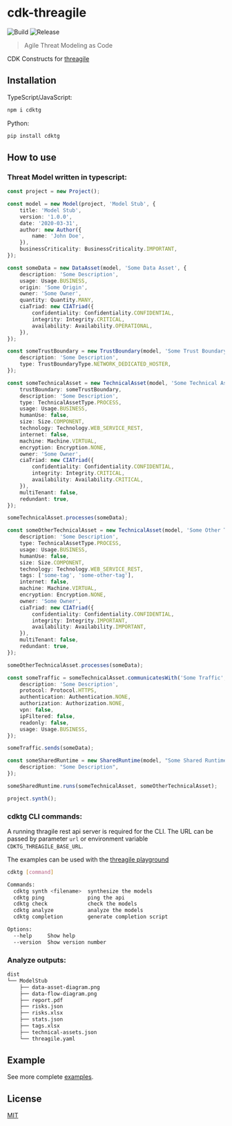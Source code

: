 # cdk-threagile

![Build](https://github.com/hupe1980/cdk-threagile/workflows/build/badge.svg)
![Release](https://github.com/hupe1980/cdk-threagile/workflows/release/badge.svg)

> Agile Threat Modeling as Code

CDK Constructs for [threagile](https://threagile.io/)

## Installation

TypeScript/JavaScript:

```bash
npm i cdktg
```

Python:

```bash
pip install cdktg
```

## How to use

### Threat Model written in typescript:

```typescript
const project = new Project();

const model = new Model(project, 'Model Stub', {
    title: 'Model Stub',
    version: '1.0.0',
    date: '2020-03-31',
    author: new Author({
        name: 'John Doe',
    }),
    businessCriticality: BusinessCriticality.IMPORTANT,
});

const someData = new DataAsset(model, 'Some Data Asset', {
    description: 'Some Description',
    usage: Usage.BUSINESS,
    origin: 'Some Origin',
    owner: 'Some Owner',
    quantity: Quantity.MANY,
    ciaTriad: new CIATriad({
        confidentiality: Confidentiality.CONFIDENTIAL,
        integrity: Integrity.CRITICAL,
        availability: Availability.OPERATIONAL,
    }),
});

const someTrustBoundary = new TrustBoundary(model, 'Some Trust Boundary', {
    description: 'Some Description',
    type: TrustBoundaryType.NETWORK_DEDICATED_HOSTER,
});

const someTechnicalAsset = new TechnicalAsset(model, 'Some Technical Asset', {
    trustBoundary: someTrustBoundary,
    description: 'Some Description',
    type: TechnicalAssetType.PROCESS,
    usage: Usage.BUSINESS,
    humanUse: false,
    size: Size.COMPONENT,
    technology: Technology.WEB_SERVICE_REST,
    internet: false,
    machine: Machine.VIRTUAL,
    encryption: Encryption.NONE,
    owner: 'Some Owner',
    ciaTriad: new CIATriad({
        confidentiality: Confidentiality.CONFIDENTIAL,
        integrity: Integrity.CRITICAL,
        availability: Availability.CRITICAL,
    }),
    multiTenant: false,
    redundant: true,
});

someTechnicalAsset.processes(someData);

const someOtherTechnicalAsset = new TechnicalAsset(model, 'Some Other Technical Asset', {
    description: 'Some Description',
    type: TechnicalAssetType.PROCESS,
    usage: Usage.BUSINESS,
    humanUse: false,
    size: Size.COMPONENT,
    technology: Technology.WEB_SERVICE_REST,
    tags: ['some-tag', 'some-other-tag'],
    internet: false,
    machine: Machine.VIRTUAL,
    encryption: Encryption.NONE,
    owner: 'Some Owner',
    ciaTriad: new CIATriad({
        confidentiality: Confidentiality.CONFIDENTIAL,
        integrity: Integrity.IMPORTANT,
        availability: Availability.IMPORTANT,
    }),
    multiTenant: false,
    redundant: true,
});

someOtherTechnicalAsset.processes(someData);

const someTraffic = someTechnicalAsset.communicatesWith('Some Traffic', someOtherTechnicalAsset, {
    description: 'Some Description',
    protocol: Protocol.HTTPS,
    authentication: Authentication.NONE,
    authorization: Authorization.NONE,
    vpn: false,
    ipFiltered: false,
    readonly: false,
    usage: Usage.BUSINESS,
});

someTraffic.sends(someData);

const someSharedRuntime = new SharedRuntime(model, "Some Shared Runtime", {
    description: "Some Description",
});

someSharedRuntime.runs(someTechnicalAsset, someOtherTechnicalAsset);

project.synth();
```

### cdktg CLI commands:

A running thragile rest api server is required for the CLI. The URL can be passed by parameter `url` or environment variable `CDKTG_THREAGILE_BASE_URL`.

The examples can be used with the [threagile playground](https://run.threagile.io/)

```sh
cdktg [command]

Commands:
  cdktg synth <filename>  synthesize the models
  cdktg ping              ping the api
  cdktg check             check the models
  cdktg analyze           analyze the models
  cdktg completion        generate completion script

Options:
  --help     Show help                                                 [boolean]
  --version  Show version number                                       [boolean]
```

### Analyze outputs:

```sh
dist
└── ModelStub
    ├── data-asset-diagram.png
    ├── data-flow-diagram.png
    ├── report.pdf
    ├── risks.json
    ├── risks.xlsx
    ├── stats.json
    ├── tags.xlsx
    ├── technical-assets.json
    └── threagile.yaml
```

## Example

See more complete [examples](https://github.com/hupe1980/cdk-threagile-examples).

## License

[MIT](LICENSE)
